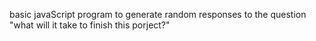 basic javaScript program to generate random responses to the question "what will it take to finish this porject?"